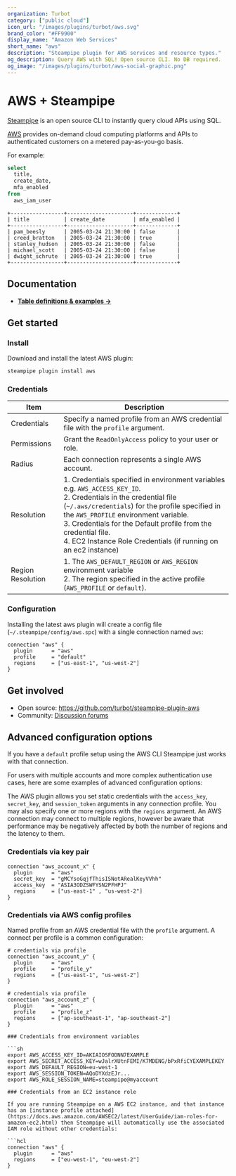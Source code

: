 ```yaml
---
organization: Turbot
category: ["public cloud"]
icon_url: "/images/plugins/turbot/aws.svg"
brand_color: "#FF9900"
display_name: "Amazon Web Services"
short_name: "aws"
description: "Steampipe plugin for AWS services and resource types."
og_description: Query AWS with SQL! Open source CLI. No DB required. 
og_image: "/images/plugins/turbot/aws-social-graphic.png"
---
```


# AWS + Steampipe

[Steampipe](https://steampipe.io) is an open source CLI to instantly query cloud APIs using SQL.

[AWS](https://aws.amazon.com/) provides on-demand cloud computing platforms and APIs to authenticated customers on a metered pay-as-you-go basis. 

For example:

```sql
select
  title,
  create_date,
  mfa_enabled
from
  aws_iam_user
```

```
+-----------------+---------------------+-------------+
| title           | create_date         | mfa_enabled |
+-----------------+---------------------+-------------+
| pam_beesly      | 2005-03-24 21:30:00 | false       |
| creed_bratton   | 2005-03-24 21:30:00 | true        |
| stanley_hudson  | 2005-03-24 21:30:00 | false       |
| michael_scott   | 2005-03-24 21:30:00 | false       |
| dwight_schrute  | 2005-03-24 21:30:00 | true        |
+-----------------+---------------------+-------------+
```

## Documentation

- **[Table definitions & examples →](aws/tables)**

## Get started

### Install

Download and install the latest AWS plugin:

```bash
steampipe plugin install aws
```

### Credentials

| Item | Description |
| - | - |
| Credentials | Specify a named profile from an AWS credential file with the `profile` argument. |
| Permissions | Grant the `ReadOnlyAccess` policy to your user or role. |
| Radius | Each connection represents a single AWS account. |
| Resolution |  1. Credentials specified in environment variables e.g. `AWS_ACCESS_KEY_ID`.<br />2. Credentials in the credential file (`~/.aws/credentials`) for the profile specified in the `AWS_PROFILE` environment variable.<br />3. Credentials for the Default profile from the credential file.<br />4. EC2 Instance Role Credentials (if running on an ec2 instance) |
| Region Resolution | 1. The `AWS_DEFAULT_REGION` or `AWS_REGION` environment variable<br />2. The region specified in the active profile (`AWS_PROFILE` or `default`). |

### Configuration

Installing the latest aws plugin will create a config file (`~/.steampipe/config/aws.spc`) with a single connection named `aws`:

```hcl
connection "aws" {
  plugin      = "aws" 
  profile     = "default"
  regions     = ["us-east-1", "us-west-2"]
}
```

## Get involved

* Open source: https://github.com/turbot/steampipe-plugin-aws
* Community: [Discussion forums](https://github.com/turbot/steampipe/discussions)

## Advanced configuration options

If you have a `default` profile setup using the AWS CLI Steampipe just works with that connection.

For users with multiple accounts and more complex authentication use cases, here are some examples of advanced configuration options:

The AWS plugin allows you set static credentials with the `access_key`, `secret_key`, and `session_token` arguments in any connection profile.  You may also specify one or more regions with the `regions` argument. An AWS connection may connect to multiple regions, however be aware that performance may be negatively affected by both the number of regions and the latency to them.


### Credentials via key pair
```hcl
connection "aws_account_x" {
  plugin      = "aws" 
  secret_key  = "gMCYsoGqjfThisISNotARealKeyVVhh"
  access_key  = "ASIA3ODZSWFYSN2PFHPJ"  
  regions     = ["us-east-1" , "us-west-2"]
}
```
### Credentials via AWS config profiles

Named profile from an AWS credential file with the `profile` argument.  A connect per profile is a common configuration:

```hcl
# credentials via profile
connection "aws_account_y" {
  plugin      = "aws" 
  profile     = "profile_y"
  regions     = ["us-east-1", "us-west-2"]
}

# credentials via profile
connection "aws_account_z" {
  plugin      = "aws" 
  profile     = "profile_z"
  regions     = ["ap-southeast-1", "ap-southeast-2"]
}

### Credentials from environment variables

```sh
export AWS_ACCESS_KEY_ID=AKIAIOSFODNN7EXAMPLE
export AWS_SECRET_ACCESS_KEY=wJalrXUtnFEMI/K7MDENG/bPxRfiCYEXAMPLEKEY
export AWS_DEFAULT_REGION=eu-west-1
export AWS_SESSION_TOKEN=AQoDYXdzEJr...
export AWS_ROLE_SESSION_NAME=steampipe@myaccount

### Credentials from an EC2 instance role

If you are running Steampipe on a AWS EC2 instance, and that instance has an [instance profile attached](https://docs.aws.amazon.com/AWSEC2/latest/UserGuide/iam-roles-for-amazon-ec2.html) then Steampipe will automatically use the associated IAM role without other credentials:

```hcl
connection "aws" {
  plugin      = "aws" 
  regions     = ["eu-west-1", "eu-west-2"]
}
```